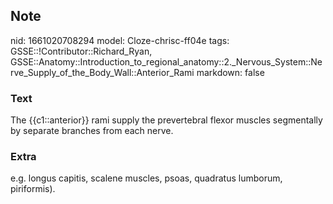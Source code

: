 ## Note
nid: 1661020708294
model: Cloze-chrisc-ff04e
tags: GSSE::!Contributor::Richard_Ryan, GSSE::Anatomy::Introduction_to_regional_anatomy::2._Nervous_System::Nerve_Supply_of_the_Body_Wall::Anterior_Rami
markdown: false

### Text
<div class='toggle'>
  The {{c1::anterior}} rami supply the prevertebral flexor muscles
  segmentally by separate branches from each nerve.
</div>

### Extra
<p id="04c624ea-d794-4090-8ba4-8a514366d9e8" class="">e.g. longus
capitis, scalene muscles, psoas, quadratus lumborum, piriformis).
